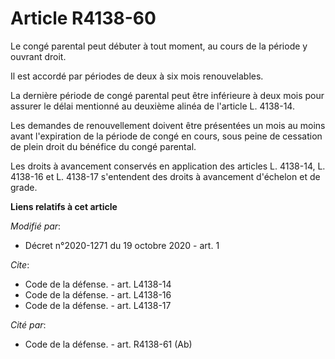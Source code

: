 # Article R4138-60

Le congé parental peut débuter à tout moment, au cours de la période y ouvrant droit. 

Il est accordé par périodes de deux à six mois renouvelables. 

La dernière période de congé parental peut être inférieure à deux mois pour assurer le délai mentionné au deuxième alinéa de
l'article L. 4138-14. 

Les demandes de renouvellement doivent être présentées un mois au moins avant l'expiration de la période de congé en cours,
sous peine de cessation de plein droit du bénéfice du congé parental. 

Les droits à avancement conservés en application des articles L. 4138-14, L. 4138-16 et L. 4138-17 s'entendent des droits à
avancement d'échelon et de grade.

**Liens relatifs à cet article**

_Modifié par_:

  - Décret n°2020-1271 du 19 octobre 2020 - art. 1

_Cite_:

  - Code de la défense. - art. L4138-14
  - Code de la défense. - art. L4138-16
  - Code de la défense. - art. L4138-17

_Cité par_:

  - Code de la défense. - art. R4138-61 (Ab)
